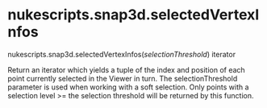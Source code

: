 # nukescripts.snap3d.selectedVertexInfos
nukescripts.snap3d.selectedVertexInfos(_selectionThreshold_)  iterator

Return an iterator which yields a tuple of the index and position of each point currently selected in the Viewer in turn.
The selectionThreshold parameter is used when working with a soft selection. Only points with a selection level >= the selection threshold will be returned by this function.